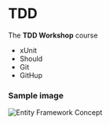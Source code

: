# TDD
The **TDD Workshop** course

* xUnit
* Should
* Git
* GitHup

### Sample image
![Entity Framework Concept](https://user-images.githubusercontent.com/29251838/27065728-440fedd4-5029-11e7-96b0-e2792aed0db1.png)